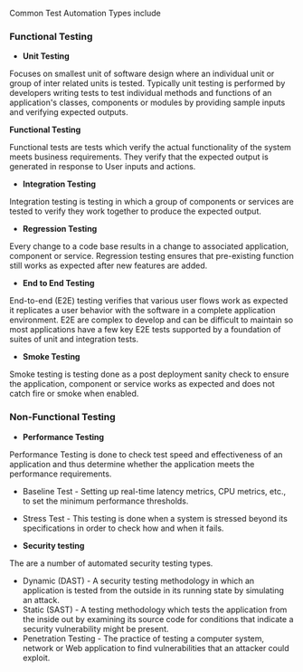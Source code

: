 Common Test Automation Types include

### Functional Testing

- **Unit Testing**

Focuses on smallest unit of software design where an individual unit or group of inter related units is tested. Typically unit testing is performed by developers writing tests to test individual methods and functions of an application's classes, components or modules by providing sample inputs and verifying expected outputs.

**Functional Testing**

 Functional tests are tests which verify the actual functionality of the system meets business requirements. They verify that the expected output is generated in response to User inputs and actions.
 
- **Integration Testing**

Integration testing is testing in which a group of components or services are tested to verify they work together to produce the expected output.

- **Regression Testing**

Every change to a code base results in a change to associated application, component or service. Regression testing ensures that pre-existing function still works as expected after new features are added.

- **End to End Testing**

End-to-end (E2E) testing verifies that various user flows work as expected it replicates a user behavior with the software in a complete application environment. E2E are complex to develop and can be difficult to maintain so most applications have a few key E2E tests supported by a foundation of suites of unit and integration tests.

- **Smoke Testing**

Smoke testing is testing done as a post deployment sanity check to ensure the application, component or service works as expected and does not catch fire or smoke when enabled.

### Non-Functional Testing

- **Performance Testing**

Performance Testing is done to check test speed and effectiveness of an application and thus determine whether the application meets the performance requirements.

- Baseline Test - Setting up real-time latency metrics, CPU metrics, etc., to set the minimum performance thresholds.
- Stress Test - This testing is done when a system is stressed beyond its specifications in order to check how and when it fails.

- **Security testing**

The are a number of automated security testing types.

  - Dynamic (DAST) - A security testing methodology in which an application is tested from the outside in its running state by simulating an attack.
  - Static (SAST) - A testing methodology which tests the application from the inside out by examining its source code for conditions that indicate a security vulnerability might be present.
  - Penetration Testing - The practice of testing a computer system, network or Web application to find vulnerabilities that an attacker could exploit.
